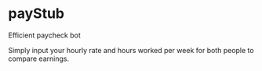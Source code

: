 # payStub
Efficient paycheck bot

Simply input your hourly rate and hours worked per week for both people to compare earnings.
